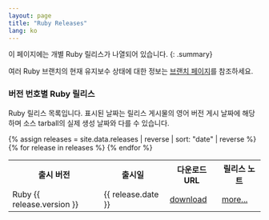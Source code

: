 ```yaml
---
layout: page
title: "Ruby Releases"
lang: ko
---
```


이 페이지에는 개별 Ruby 릴리스가 나열되어 있습니다.
{: .summary}

여러 Ruby 브랜치의 현재 유지보수 상태에 대한 정보는
[브랜치 페이지](../branches/)를 참조하세요.

### 버전 번호별 Ruby 릴리스

Ruby 릴리스 목록입니다.
표시된 날짜는 릴리스 게시물의 영어 버전 게시 날짜에 해당하며 소스 tarball의 실제
생성 날짜와 다를 수 있습니다.

<table class="release-list">
<tr>
<th>출시 버전</th>
<th>출시일</th>
<th>다운로드 URL</th>
<th>릴리스 노트</th>
</tr>
{% assign releases = site.data.releases | reverse | sort: "date" | reverse %}
{% for release in releases %}
<tr>
<td>Ruby {{ release.version }}</td>
<td>{{ release.date }}</td>
<td><a href="{{ release.url.gz }}">download</a></td>
<td><a href="{{ release.post }}">more...</a></td>
</tr>{% endfor %}
</table>
